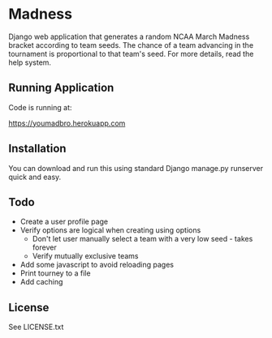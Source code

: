 # Madness

Django web application that generates a random NCAA March Madness bracket according to team seeds.  The chance of a team advancing in the tournament is proportional to that team's seed.  For more details, read the help system.

## Running Application
Code is running at:

https://youmadbro.herokuapp.com

## Installation

You can download and run this using standard Django manage.py runserver quick and easy.

## Todo

* Create a user profile page
* Verify options are logical when creating using options
  * Don't let user manually select a team with a very low seed - takes forever
  * Verify mutually exclusive teams
* Add some javascript to avoid reloading pages
* Print tourney to a file
* Add caching

## License

See LICENSE.txt
